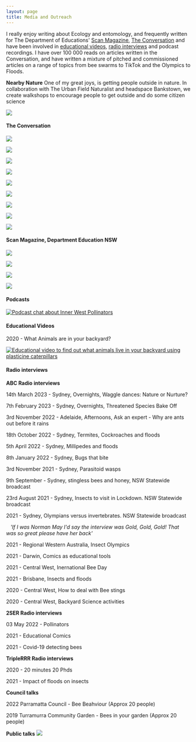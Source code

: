 ```yaml
---
layout: page
title: Media and Outreach
---
```


I really enjoy writing about Ecology and entomology, and frequently written for The Department of Educations' [Scan Magazine](#scan-magazine), [The Conversation](#the-conversation) and have been involved in [educational videos](#video), [radio interviews](#radio) and podcast recordings. I have over 100 000 reads on articles written in the Conversation, and have written a mixture of pitched and commissioned articles on a range of topics from bee swarms to TikTok and the Olympics to Floods.


**Nearby Nature**
One of my great joys, is getting people outside in nature. In collaboration with The Urban Field Naturalist and headspace Bankstown, we create walkshops to encourage people to get outside and do some citizen science


[<img src="{{ 'assets/img/superstarsofstem.jpg' | relative_url }}"/>](https://scienceandtechnologyaustralia.org.au/profile/caitlyn-forster/)


<h4 id="the-conversation">
The Conversation
</h4>


[<img src="{{ 'assets/img/bakeoff.png' | relative_url }}"/>](https://theconversation.com/enough-with-the-koala-cakes-the-governments-annual-threatened-species-bake-off-seriously-neglects-fish-plants-and-other-lesser-loved-species-197028)

[<img src="{{ 'assets/img/turkeys.png' | relative_url }}"/>](https://theconversation.com/theyre-doing-their-best-how-these-3-neighbourhood-pests-deal-with-rainy-days-193026)

[<img src="{{ 'assets/img/coin.png' | relative_url }}"/>](https://theconversation.com/a-new-2-coin-features-the-introduced-honeybee-is-this-really-the-species-we-should-celebrate-181089)


[<img src="{{ 'assets/img/olympics.png' | relative_url }}"/>](https://theconversation.com/how-do-olympic-athletes-stack-up-against-invertebrates-not-very-well-164488)

[<img src="{{ 'assets/img/tiktok.png' | relative_url }}"/>](https://theconversation.com/over-the-top-backlash-against-tiktoks-bee-lady-not-justified-say-bee-experts-162346)

[<img src="{{ 'assets/img/comics.png' | relative_url }}"/>](https://theconversation.com/heroes-villains-biology-3-reasons-comic-books-are-great-science-teachers-143251)

[<img src="{{ 'assets/img/floods.png' | relative_url }}"/>](https://theconversation.com/after-the-floods-stand-by-for-spiders-slugs-and-millipedes-but-think-twice-before-reaching-for-the-bug-spray-157600)

[<img src="{{ 'assets/img/beeswarms.png' | relative_url }}"/>](https://theconversation.com/its-bee-season-to-avoid-getting-stung-just-stay-calm-and-dont-swat-153625)


[<img src="{{ 'assets/img/naturedetectives.png' | relative_url }}"/>](https://theconversation.com/nature-detectives-in-the-backyard-3-science-activities-for-curious-kids-this-summer-151661)











<h4 id="scan-magazine">
Scan Magazine, Department Education NSW
</h4>

[<img src="{{ 'assets/img/classroomsashabitats.png' | relative_url }}"/>](https://issuu.com/scannswdoe/docs/scan_41_7_term4_2022_issuu)


[<img src="{{ 'assets/img/science_extension.png' | relative_url }}"/>](https://education.nsw.gov.au/content/dam/main-education/teaching-and-learning/professional-learning/scan/media/documents/vol-40/Scan_40-9_Oct2021_AEM.pdf)

[<img src="{{ 'assets/img/scan_stingless.jpg' | relative_url }}"/>](https://education.nsw.gov.au/content/dam/main-education/teaching-and-learning/professional-learning/scan/media/documents/vol-40/Scan_40-8_September2021_AEM.pdf)

[<img src="{{ 'assets/img/caterpillars.png' | relative_url }}"/>](https://education.nsw.gov.au/content/dam/main-education/teaching-and-learning/professional-learning/scan/media/documents/vol-40/Scan_40-2_March2021_AEM.pdf)

<h4 id="podcast">
Podcasts
</h4>  


[![Podcast chat about Inner West Pollinators](https://img.youtube.com/vi/S2c46jusF-w/0.jpg)](http://www.youtube.com/watch?v=S2c46jusF-w)
<h4 id="video">
Educational Videos
</h4>

2020 - What Animals are in your backyard?


[![Educational video to find out what animals live in your backyard using plasticine caterpillars](https://img.youtube.com/vi/umb-HhUAjJk/0.jpg)](http://www.youtube.com/watch?v=umb-HhUAjJk)


<h4 id="radio">
Radio interviews
</h4>



**ABC Radio interviews**

14th March 2023 - Sydney, Overnights, Waggle dances: Nature or Nurture?

7th February 2023 - Sydney, Overnights, Threatened Species Bake Off

3rd November 2022 - Adelaide, Afternoons, Ask an expert - Why are ants out before it rains

18th October 2022 - Sydney, Termites, Cockroaches and floods

5th April 2022 - Sydney, Millipedes and floods

8th January 2022 - Sydney, Bugs that bite


3rd November 2021 - Sydney, Parasitoid wasps

9th September - Sydney, stingless bees and honey, NSW Statewide broadcast

23rd August 2021 - Sydney, Insects to visit in Lockdown. NSW Statewide broadcast


2021 - Sydney, Olympians versus invertebrates. NSW Statewide broadcast

&nbsp;&nbsp;&nbsp;_'If I was Norman May I'd say the interview was Gold, Gold, Gold! That was so great please have her back'_

2021 - Regional Western Australia, Insect Olympics


2021 - Darwin, Comics as educational tools


2021 - Central West, Inernational Bee Day


2021 - Brisbane, Insects and floods


2020 - Central West, How to deal with Bee stings


2020 - Central West, Backyard Science activities


**2SER Radio interviews**

03 May 2022 - Pollinators

2021 - Educational Comics

2021 - Covid-19 detecting bees

**TripleRRR Radio interviews**

2020 - 20 minutes 20 Phds

2021 - Impact of floods on insects


**Council talks**

2022 Parramatta Council - Bee Beahviour (Approx 20 people)

2019 Turramurra Community Garden - Bees in your garden (Approx 20 people)


**Public talks**
[<img src="{{ 'assets/img/futurescienctalks.png' | relative_url }}"/>](https://www.eventbrite.com.au/e/future-science-talks-sydney-tickets-416449500667)

